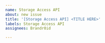 ```yaml
---
name: Storage Access API
about: new issue
title: '[Storage Access API] <TITLE HERE>'
labels: Storage Access API
assignees: Brandr0id

---
```



